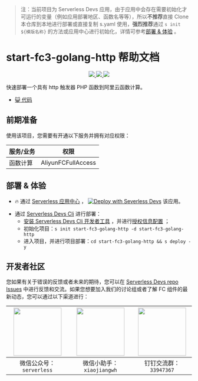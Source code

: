 > 注：当前项目为 Serverless Devs 应用，由于应用中会存在需要初始化才可运行的变量（例如应用部署地区、函数名等等），所以**不推荐**直接 Clone 本仓库到本地进行部署或直接复制 s.yaml 使用，**强烈推荐**通过 `s init ${模版名称}` 的方法或应用中心进行初始化，详情可参考[部署 & 体验](#部署--体验) 。

# start-fc3-golang-http 帮助文档

<p align="center" class="flex justify-center">
    <a href="https://www.serverless-devs.com" class="ml-1">
    <img src="http://editor.devsapp.cn/icon?package=start-fc3-golang-http&type=packageType">
  </a>
  <a href="http://www.devsapp.cn/details.html?name=start-fc3-golang-http" class="ml-1">
    <img src="http://editor.devsapp.cn/icon?package=start-fc3-golang-http&type=packageVersion">
  </a>
  <a href="http://www.devsapp.cn/details.html?name=start-fc3-golang-http" class="ml-1">
    <img src="http://editor.devsapp.cn/icon?package=start-fc3-golang-http&type=packageDownload">
  </a>
</p>

<description>

快速部署一个具有 http 触发器 PHP 函数到阿里云函数计算。

</description>

<codeUrl>

- [:smiley_cat: 代码](https://github.com/devsapp/start-fc/tree/V3/fc-php/src)

</codeUrl>
<preview>

</preview>

## 前期准备

使用该项目，您需要有开通以下服务并拥有对应权限：

<service>

| 服务/业务 | 权限               |
| --------- | ------------------ |
| 函数计算  | AliyunFCFullAccess |

</service>

<remark>

</remark>

<disclaimers>

</disclaimers>

## 部署 & 体验

<appcenter>

- :fire: 通过 [Serverless 应用中心](https://fcnext.console.aliyun.com/applications/create?template=start-fc3-golang-http) ，
  [![Deploy with Severless Devs](https://img.alicdn.com/imgextra/i1/O1CN01w5RFbX1v45s8TIXPz_!!6000000006118-55-tps-95-28.svg)](https://fcnext.console.aliyun.com/applications/create?template=start-fc3-golang-http) 该应用。

</appcenter>
<deploy>

- 通过 [Serverless Devs Cli](https://www.serverless-devs.com/serverless-devs/install) 进行部署：
  - [安装 Serverless Devs Cli 开发者工具](https://www.serverless-devs.com/serverless-devs/install) ，并进行[授权信息配置](https://docs.serverless-devs.com/fc/config) ；
  - 初始化项目：`s init start-fc3-golang-http -d start-fc3-golang-http`
  - 进入项目，并进行项目部署：`cd start-fc3-golang-http && s deploy -y`

</deploy>

<devgroup>

## 开发者社区

您如果有关于错误的反馈或者未来的期待，您可以在 [Serverless Devs repo Issues](https://github.com/serverless-devs/serverless-devs/issues) 中进行反馈和交流。如果您想要加入我们的讨论组或者了解 FC 组件的最新动态，您可以通过以下渠道进行：

<p align="center">

| <img src="https://serverless-article-picture.oss-cn-hangzhou.aliyuncs.com/1635407298906_20211028074819117230.png" width="130px" > | <img src="https://serverless-article-picture.oss-cn-hangzhou.aliyuncs.com/1635407044136_20211028074404326599.png" width="130px" > | <img src="https://serverless-article-picture.oss-cn-hangzhou.aliyuncs.com/1635407252200_20211028074732517533.png" width="130px" > |
| --------------------------------------------------------------------------------------------------------------------------------- | --------------------------------------------------------------------------------------------------------------------------------- | --------------------------------------------------------------------------------------------------------------------------------- |
| <center>微信公众号：`serverless`</center>                                                                                         | <center>微信小助手：`xiaojiangwh`</center>                                                                                        | <center>钉钉交流群：`33947367`</center>                                                                                           |

</p>
</devgroup>

<testEvent>
</testEvent>
